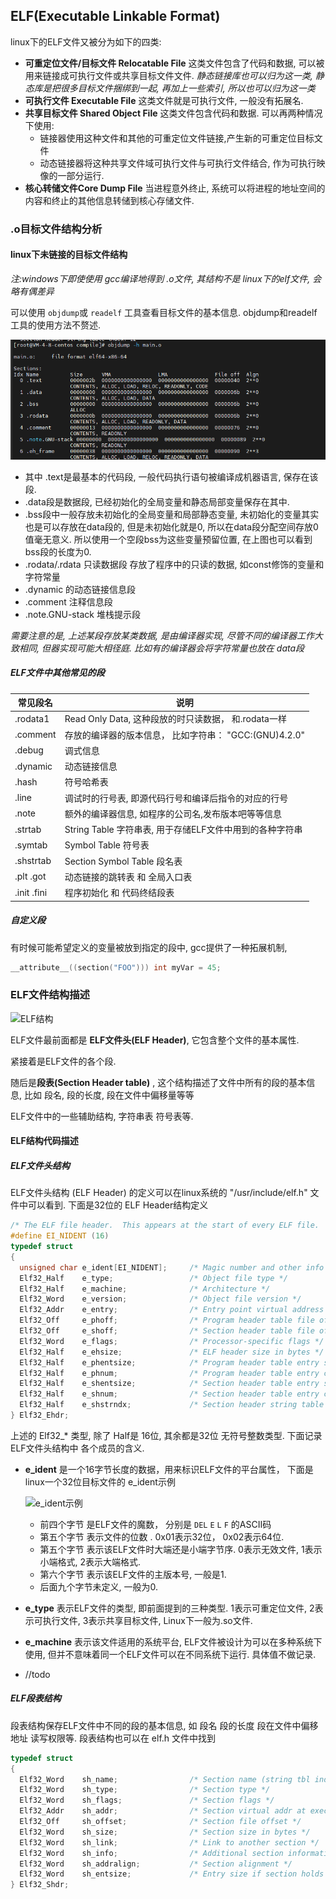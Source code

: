 ## ELF(Executable Linkable Format)

linux下的ELF文件又被分为如下的四类:

- **可重定位文件/目标文件 Relocatable File** 这类文件包含了代码和数据, 可以被用来链接成可执行文件或共享目标文件文件. *静态链接库也可以归为这一类, 静态库是把很多目标文件捆绑到一起, 再加上一些索引, 所以也可以归为这一类*
- **可执行文件 Executable File**  这类文件就是可执行文件, 一般没有拓展名.
- **共享目标文件 Shared Object File** 这类文件包含代码和数据. 可以再两种情况下使用:
  - 链接器使用这种文件和其他的可重定位文件链接,产生新的可重定位目标文件
  - 动态链接器将这种共享文件域可执行文件与可执行文件结合, 作为可执行映像的一部分运行.
- **核心转储文件Core Dump File** 当进程意外终止, 系统可以将进程的地址空间的内容和终止的其他信息转储到核心存储文件.



### .o目标文件结构分析

#### linux下未链接的目标文件结构

*注:windows下即使使用 gcc编译地得到 .o文件, 其结构不是 linux下的elf文件, 会略有偶差异*

可以使用 `objdump`或 `readelf` 工具查看目标文件的基本信息.  objdump和readelf工具的使用方法不赘述.

![image-20240115110324514](./ELF%E6%96%87%E4%BB%B6%E8%A7%A3%E6%9E%90.assets/image-20240115110324514.png) 

- 其中 .text是最基本的代码段, 一般代码执行语句被编译成机器语言, 保存在该段. 
- .data段是数据段, 已经初始化的全局变量和静态局部变量保存在其中.  
- .bss段中一般存放未初始化的全局变量和局部静态变量, 未初始化的变量其实也是可以存放在data段的, 但是未初始化就是0, 所以在data段分配空间存放0值毫无意义. 所以使用一个空段bss为这些变量预留位置, 在上图也可以看到 bss段的长度为0.
- .rodata/.rdata 只读数据段 存放了程序中的只读的数据, 如const修饰的变量和字符常量
- .dynamic  的动态链接信息段
- .comment 注释信息段
- .note.GNU-stack 堆栈提示段

*需要注意的是, 上述某段存放某类数据, 是由编译器实现, 尽管不同的编译器工作大致相同, 但器实现可能大相径庭. 比如有的编译器会将字符常量也放在 data段*

##### ELF文件中其他常见的段

| 常见段名    | 说明                                                     |
| ----------- | -------------------------------------------------------- |
| .rodata1    | Read Only Data, 这种段放的时只读数据， 和.rodata一样     |
| .comment    | 存放的编译器的版本信息， 比如字符串： "GCC:(GNU)4.2.0"   |
| .debug      | 调式信息                                                 |
| .dynamic    | 动态链接信息                                             |
| .hash       | 符号哈希表                                               |
| .line       | 调试时的行号表, 即源代码行号和编译后指令的对应的行号     |
| .note       | 额外的编译器信息, 如程序的公司名,发布版本吧等等信息      |
| .strtab     | String Table 字符串表, 用于存储ELF文件中用到的各种字符串 |
| .symtab     | Symbol Table 符号表                                      |
| .shstrtab   | Section Symbol Table 段名表                              |
| .plt  .got  | 动态链接的跳转表  和 全局入口表                          |
| .init .fini | 程序初始化 和 代码终结段表                               |



##### 自定义段

有时候可能希望定义的变量被放到指定的段中, gcc提供了一种拓展机制, 

```c
__attribute__((section("FOO"))) int myVar = 45;
```



### ELF文件结构描述

![ELF结构](D:\WorkBench\NOTEBOOK\lan\c&cpp\ELF文件解析.assets\ELF结构.png) 

ELF文件最前面都是 **ELF文件头(ELF Header)**, 它包含整个文件的基本属性. 

紧接着是ELF文件的各个段. 

随后是**段表(Section Header table)** , 这个结构描述了文件中所有的段的基本信息, 比如 段名, 段的长度, 段在文件中偏移量等等

ELF文件中的一些辅助结构, 字符串表 符号表等.



#### ELF结构代码描述

##### ELF文件头结构

ELF文件头结构 (ELF Header) 的定义可以在linux系统的 "/usr/include/elf.h" 文件中可以看到. 下面是32位的 ELF Header结构定义

```c
/* The ELF file header.  This appears at the start of every ELF file.  */
#define EI_NIDENT (16)
typedef struct
{
  unsigned char e_ident[EI_NIDENT];     /* Magic number and other info */
  Elf32_Half    e_type;                 /* Object file type */
  Elf32_Half    e_machine;              /* Architecture */
  Elf32_Word    e_version;              /* Object file version */
  Elf32_Addr    e_entry;                /* Entry point virtual address */
  Elf32_Off     e_phoff;                /* Program header table file offset */
  Elf32_Off     e_shoff;                /* Section header table file offset */
  Elf32_Word    e_flags;                /* Processor-specific flags */
  Elf32_Half    e_ehsize;               /* ELF header size in bytes */
  Elf32_Half    e_phentsize;            /* Program header table entry size */
  Elf32_Half    e_phnum;                /* Program header table entry count */
  Elf32_Half    e_shentsize;            /* Section header table entry size */
  Elf32_Half    e_shnum;                /* Section header table entry count */
  Elf32_Half    e_shstrndx;             /* Section header string table index */
} Elf32_Ehdr;
```

上述的 Elf32_* 类型, 除了 Half是 16位, 其余都是32位 无符号整数类型.  下面记录 ELF文件头结构中 各个成员的含义.

- **e_ident** 是一个16字节长度的数据，用来标识ELF文件的平台属性， 下面是linux一个32位目标文件的 e_ident示例

  ![e_ident示例](D:\WorkBench\NOTEBOOK\lan\c&cpp\ELF文件解析.assets\e_ident示例.jpg)

  - 前四个字节 是ELF文件的魔数， 分别是 `DEL` `E` `L` `F`  的ASCII码
  - 第五个字节 表示文件的位数 . 0x01表示32位， 0x02表示64位.
  - 第五个字节 表示该ELF文件时大端还是小端字节序.  0表示无效文件, 1表示小端格式, 2表示大端格式.
  - 第六个字节 表示该ELF文件的主版本号, 一般是1.
  - 后面九个字节未定义, 一般为0. 

- **e_type** 表示ELF文件的类型, 即前面提到的三种类型. 1表示可重定位文件, 2表示可执行文件, 3表示共享目标文件, Linux下一般为.so文件.

- **e_machine** 表示该文件适用的系统平台, ELF文件被设计为可以在多种系统下使用, 但并不意味着同一个ELF文件可以在不同系统下运行.  具体值不做记录.

- //todo



 

##### ELF段表结构

段表结构保存ELF文件中不同的段的基本信息, 如 段名 段的长度 段在文件中偏移地址 读写权限等. 段表结构也可以在 elf.h 文件中找到

```c
typedef struct
{
  Elf32_Word    sh_name;                /* Section name (string tbl index) */
  Elf32_Word    sh_type;                /* Section type */
  Elf32_Word    sh_flags;               /* Section flags */
  Elf32_Addr    sh_addr;                /* Section virtual addr at execution */
  Elf32_Off     sh_offset;              /* Section file offset */
  Elf32_Word    sh_size;                /* Section size in bytes */
  Elf32_Word    sh_link;                /* Link to another section */
  Elf32_Word    sh_info;                /* Additional section information */
  Elf32_Word    sh_addralign;           /* Section alignment */
  Elf32_Word    sh_entsize;             /* Entry size if section holds table */
} Elf32_Shdr;
```

